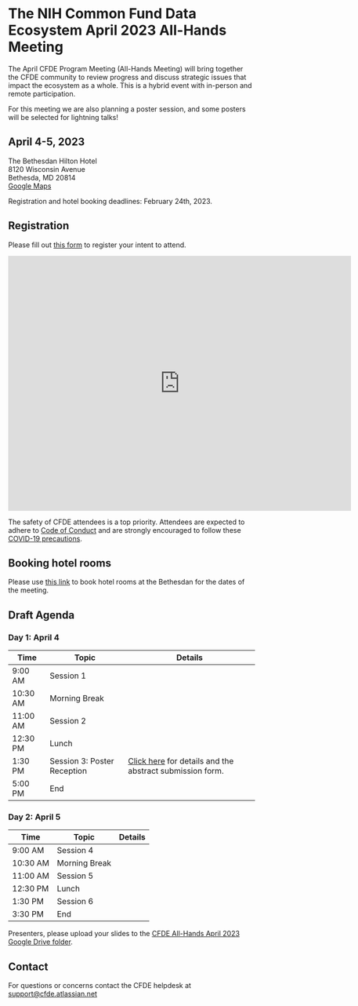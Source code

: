 # The NIH Common Fund Data Ecosystem April 2023 All-Hands Meeting

The April CFDE Program Meeting (All-Hands Meeting) will bring together the CFDE community to review progress and discuss strategic issues that impact the ecosystem as a whole. This is a hybrid event with in-person and remote participation.

For this meeting we are also planning a poster session, and some
posters will be selected for lightning talks!

## April 4-5, 2023

The Bethesdan Hilton Hotel <br/>
8120 Wisconsin Avenue <br/>
Bethesda, MD 20814 <br/>
[Google Maps](https://goo.gl/maps/bYKJiKZeGnmywWCm8)

Registration and hotel booking deadlines: February 24th, 2023.

## Registration

Please fill out [this form](https://forms.gle/G7SEEcJdjZozbUUg6) to register your intent to attend. 

<iframe src="https://docs.google.com/forms/d/e/1FAIpQLSdpO5095Ibn8VvDmi6D8rMVcSJz_LICMZwjBLZ5GgJYoL9Xgg/viewform?embedded=true" width="700" height="520" frameborder="0" marginheight="0" marginwidth="0">Loading…</iframe>

The safety of CFDE attendees is a top priority. Attendees are expected to adhere to [Code of Conduct](https://nih-cfde.github.io/2023-april-all-hands-meeting/CODEOFCONDUCT/) and are strongly encouraged to follow these [COVID-19 precautions](https://nih-cfde.github.io/2023-april-all-hands-meeting/COVID/).

## Booking hotel rooms

Please use [this link](https://www.hilton.com/en/book/reservation/deeplink/?ctyhocn=WASBAUP&groupCode=CF4&arrivaldate=2023-04-03&departuredate=2023-04-06&cid=OM,WW,HILTONLINK,EN,DirectLink&fromId=HILTONLINKDIRECT) to book hotel rooms at the Bethesdan for the dates of the meeting.

## Draft Agenda 

### Day 1: April 4

| Time     | Topic         | Details |
|----------|---------------|---------|
| 9:00 AM  | Session 1     |         |
| 10:30 AM | Morning Break |         |
| 11:00 AM | Session 2     |         |
| 12:30 PM | Lunch         |         |
| 1:30 PM  | Session 3: Poster Reception  | [Click here](https://nih-cfde.github.io/2023-april-all-hands-meeting/POSTERS.md) for details and the abstract submission form. |
| 5:00 PM  | End           |         |


### Day 2: April 5

| Time     | Topic         | Details |
|----------|---------------|---------|
| 9:00 AM  | Session 4     |         |
| 10:30 AM | Morning Break |         |
| 11:00 AM | Session 5     |         |
| 12:30 PM | Lunch         |         |
| 1:30 PM  | Session 6     |         |
| 3:30 PM  | End           |         |

Presenters, please upload your slides to the [CFDE All-Hands April 2023 Google Drive folder](https://drive.google.com/drive/folders/1axSoVORpgKjNnWYF_gQngGml5ZDvZRAH?usp=sharing).

## Contact

For questions or concerns contact the CFDE helpdesk at [support@cfde.atlassian.net](mailto:support@cfde.atlassian.net)
